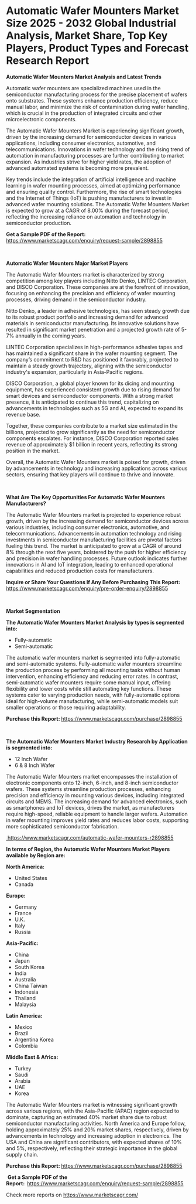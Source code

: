 <p><h1>Automatic Wafer Mounters Market Size 2025 - 2032 Global Industrial Analysis, Market Share, Top Key Players, Product Types and Forecast Research Report</h1></p><p><strong>Automatic Wafer Mounters Market Analysis and Latest Trends</strong></p>
<p><p>Automatic wafer mounters are specialized machines used in the semiconductor manufacturing process for the precise placement of wafers onto substrates. These systems enhance production efficiency, reduce manual labor, and minimize the risk of contamination during wafer handling, which is crucial in the production of integrated circuits and other microelectronic components.</p><p>The Automatic Wafer Mounters Market is experiencing significant growth, driven by the increasing demand for semiconductor devices in various applications, including consumer electronics, automotive, and telecommunications. Innovations in wafer technology and the rising trend of automation in manufacturing processes are further contributing to market expansion. As industries strive for higher yield rates, the adoption of advanced automated systems is becoming more prevalent.</p><p>Key trends include the integration of artificial intelligence and machine learning in wafer mounting processes, aimed at optimizing performance and ensuring quality control. Furthermore, the rise of smart technologies and the Internet of Things (IoT) is pushing manufacturers to invest in advanced wafer mounting solutions. The Automatic Wafer Mounters Market is expected to grow at a CAGR of 8.00% during the forecast period, reflecting the increasing reliance on automation and technology in semiconductor production.</p></p>
<p><strong>Get a Sample PDF of the Report:&nbsp;</strong> <a href="https://www.marketscagr.com/enquiry/request-sample/2898855?utm_campaign=3127&utm_medium=2&utm_source=Github&utm_content=ia&utm_term=15032025&utm_id=automatic-wafer-mounters">https://www.marketscagr.com/enquiry/request-sample/2898855</a></p>
<p>&nbsp;</p>
<p><strong>Automatic Wafer Mounters Major Market Players</strong></p>
<p><p>The Automatic Wafer Mounters market is characterized by strong competition among key players including Nitto Denko, LINTEC Corporation, and DISCO Corporation. These companies are at the forefront of innovation, focusing on enhancing the precision and efficiency of wafer mounting processes, driving demand in the semiconductor industry.</p><p>Nitto Denko, a leader in adhesive technologies, has seen steady growth due to its robust product portfolio and increasing demand for advanced materials in semiconductor manufacturing. Its innovative solutions have resulted in significant market penetration and a projected growth rate of 5-7% annually in the coming years.</p><p>LINTEC Corporation specializes in high-performance adhesive tapes and has maintained a significant share in the wafer mounting segment. The company’s commitment to R&D has positioned it favorably, projected to maintain a steady growth trajectory, aligning with the semiconductor industry's expansion, particularly in Asia-Pacific regions.</p><p>DISCO Corporation, a global player known for its dicing and mounting equipment, has experienced consistent growth due to rising demand for smart devices and semiconductor components. With a strong market presence, it is anticipated to continue this trend, capitalizing on advancements in technologies such as 5G and AI, expected to expand its revenue base.</p><p>Together, these companies contribute to a market size estimated in the billions, projected to grow significantly as the need for semiconductor components escalates. For instance, DISCO Corporation reported sales revenue of approximately $1 billion in recent years, reflecting its strong position in the market.</p><p>Overall, the Automatic Wafer Mounters market is poised for growth, driven by advancements in technology and increasing applications across various sectors, ensuring that key players will continue to thrive and innovate.</p></p>
<p>&nbsp;</p>
<p><strong>What Are The Key Opportunities For Automatic Wafer Mounters Manufacturers?</strong></p>
<p><p>The Automatic Wafer Mounters market is projected to experience robust growth, driven by the increasing demand for semiconductor devices across various industries, including consumer electronics, automotive, and telecommunications. Advancements in automation technology and rising investments in semiconductor manufacturing facilities are pivotal factors fueling this trend. The market is anticipated to grow at a CAGR of around 8% through the next five years, bolstered by the push for higher efficiency and precision in wafer handling processes. Future outlook indicates further innovations in AI and IoT integration, leading to enhanced operational capabilities and reduced production costs for manufacturers.</p></p>
<p><strong>Inquire or Share Your Questions If Any Before Purchasing This Report:</strong> <a href="https://www.marketscagr.com/enquiry/pre-order-enquiry/2898855?utm_campaign=3127&utm_medium=2&utm_source=Github&utm_content=ia&utm_term=15032025&utm_id=automatic-wafer-mounters">https://www.marketscagr.com/enquiry/pre-order-enquiry/2898855</a></p>
<p>&nbsp;</p>
<p><strong>Market Segmentation</strong></p>
<p><strong>The Automatic Wafer Mounters Market Analysis by types is segmented into:</strong></p>
<p><ul><li>Fully-automatic</li><li>Semi-automatic</li></ul></p>
<p><p>The automatic wafer mounters market is segmented into fully-automatic and semi-automatic systems. Fully-automatic wafer mounters streamline the production process by performing all mounting tasks without human intervention, enhancing efficiency and reducing error rates. In contrast, semi-automatic wafer mounters require some manual input, offering flexibility and lower costs while still automating key functions. These systems cater to varying production needs, with fully-automatic options ideal for high-volume manufacturing, while semi-automatic models suit smaller operations or those requiring adaptability.</p></p>
<p><strong>Purchase this Report:&nbsp;</strong><a href="https://www.marketscagr.com/purchase/2898855?utm_campaign=3127&utm_medium=2&utm_source=Github&utm_content=ia&utm_term=15032025&utm_id=automatic-wafer-mounters">https://www.marketscagr.com/purchase/2898855</a></p>
<p>&nbsp;</p>
<p><strong>The Automatic Wafer Mounters Market Industry Research by Application is segmented into:</strong></p>
<p><ul><li>12 Inch Wafer</li><li>6 & 8 Inch Wafer</li></ul></p>
<p><p>The Automatic Wafer Mounters market encompasses the installation of electronic components onto 12-inch, 6-inch, and 8-inch semiconductor wafers. These systems streamline production processes, enhancing precision and efficiency in mounting various devices, including integrated circuits and MEMS. The increasing demand for advanced electronics, such as smartphones and IoT devices, drives the market, as manufacturers require high-speed, reliable equipment to handle larger wafers. Automation in wafer mounting improves yield rates and reduces labor costs, supporting more sophisticated semiconductor fabrication.</p></p>
<p><a href="https://www.marketscagr.com/automatic-wafer-mounters-r2898855?utm_campaign=3127&utm_medium=2&utm_source=Github&utm_content=ia&utm_term=15032025&utm_id=automatic-wafer-mounters">&nbsp;https://www.marketscagr.com/automatic-wafer-mounters-r2898855</a></p>
<p><strong>In terms of Region, the Automatic Wafer Mounters Market Players available by Region are:</strong></p>
<p>
    <p> <strong> North America: </strong>
        <ul>
            <li>United States</li>
            <li>Canada</li>
        </ul>
        </p> 
    <p> <strong> Europe: </strong>
        <ul>
            <li>Germany</li>
            <li>France</li>
            <li>U.K.</li>
            <li>Italy</li>
            <li>Russia</li>
        </ul>
        </p> 
    <p> <strong> Asia-Pacific: </strong>
        <ul>
            <li>China</li>
            <li>Japan</li>
            <li>South Korea</li>
            <li>India</li>
            <li>Australia</li>
            <li>China Taiwan</li>
            <li>Indonesia</li>
            <li>Thailand</li>
            <li>Malaysia</li>
        </ul>
        </p> 
    <p> <strong> Latin America: </strong>
        <ul>
            <li>Mexico</li>
            <li>Brazil</li>
            <li>Argentina Korea</li>
            <li>Colombia</li>
        </ul>
        </p> 
    <p> <strong> Middle East & Africa: </strong>
        <ul>
            <li>Turkey</li>
            <li>Saudi</li>
            <li>Arabia</li>
            <li>UAE</li>
            <li>Korea</li>
        </ul>
    </p>
    </p>
<p><p>The Automatic Wafer Mounters market is witnessing significant growth across various regions, with the Asia-Pacific (APAC) region expected to dominate, capturing an estimated 40% market share due to robust semiconductor manufacturing activities. North America and Europe follow, holding approximately 25% and 20% market shares, respectively, driven by advancements in technology and increasing adoption in electronics. The USA and China are significant contributors, with expected shares of 10% and 5%, respectively, reflecting their strategic importance in the global supply chain.</p></p>
<p><strong>Purchase this Report: </strong><a href="https://www.marketscagr.com/purchase/2898855?utm_campaign=3127&utm_medium=2&utm_source=Github&utm_content=ia&utm_term=15032025&utm_id=automatic-wafer-mounters">https://www.marketscagr.com/purchase/2898855</a></p>
<p>&nbsp;<strong>Get a Sample PDF of the Report:&nbsp;&nbsp;</strong><a href="https://www.marketscagr.com/enquiry/request-sample/2898855?utm_campaign=3127&utm_medium=2&utm_source=Github&utm_content=ia&utm_term=15032025&utm_id=automatic-wafer-mounters">https://www.marketscagr.com/enquiry/request-sample/2898855</a></p>
<p><strong></strong></p>
<p>Check more reports on <a href="https://www.marketscagr.com/?utm_campaign=3127&utm_medium=2&utm_source=Github&utm_content=ia&utm_term=15032025&utm_id=automatic-wafer-mounters">https://www.marketscagr.com/</a></p>
